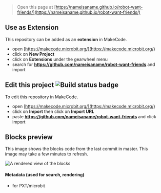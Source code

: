 
> Open this page at [https://nameisaname.github.io/robot-want-friends/](https://nameisaname.github.io/robot-want-friends/)

## Use as Extension

This repository can be added as an **extension** in MakeCode.

* open [https://makecode.microbit.org/](https://makecode.microbit.org/)
* click on **New Project**
* click on **Extensions** under the gearwheel menu
* search for **https://github.com/nameisaname/robot-want-friends** and import

## Edit this project ![Build status badge](https://github.com/nameisaname/robot-want-friends/workflows/MakeCode/badge.svg)

To edit this repository in MakeCode.

* open [https://makecode.microbit.org/](https://makecode.microbit.org/)
* click on **Import** then click on **Import URL**
* paste **https://github.com/nameisaname/robot-want-friends** and click import

## Blocks preview

This image shows the blocks code from the last commit in master.
This image may take a few minutes to refresh.

![A rendered view of the blocks](https://github.com/nameisaname/robot-want-friends/raw/master/.github/makecode/blocks.png)

#### Metadata (used for search, rendering)

* for PXT/microbit
<script src="https://makecode.com/gh-pages-embed.js"></script><script>makeCodeRender("{{ site.makecode.home_url }}", "{{ site.github.owner_name }}/{{ site.github.repository_name }}");</script>
